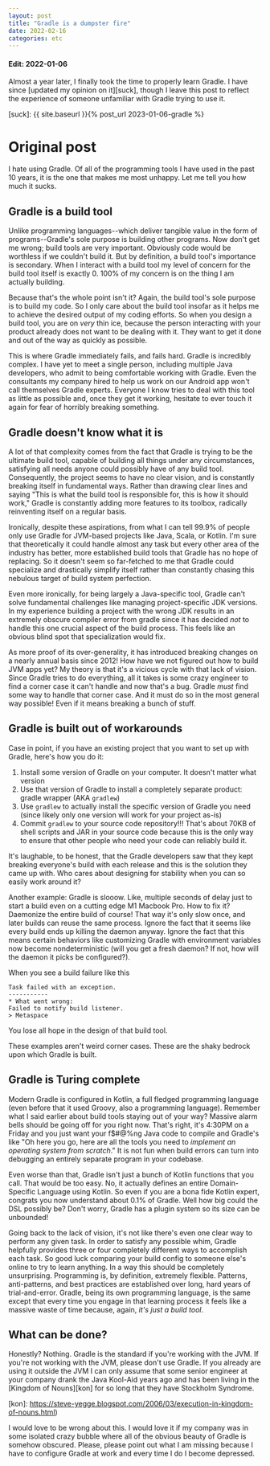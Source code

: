 ```yaml
---
layout: post
title: "Gradle is a dumpster fire"
date: 2022-02-16
categories: etc
---
```


#### Edit: 2022-01-06

Almost a year later, I finally took the time to properly learn Gradle. I have
since [updated my opinion on it][suck], though I leave this post to reflect the
experience of someone unfamiliar with Gradle trying to use it.

[suck]: {{ site.baseurl }}{% post_url 2023-01-06-gradle %}

# Original post

I hate using Gradle. Of all of the programming tools I have used in the past 10
years, it is the one that makes me most unhappy. Let me tell you how much
it sucks.

## Gradle is a build tool

Unlike programming languages--which deliver tangible value in the form of
programs--Gradle's sole purpose is building other programs. Now don't get me
wrong; build tools are very important. Obviously code would be worthless if we
couldn't build it. But by definition, a build tool's importance is secondary.
When I interact with a build tool my level of concern for the build tool itself
is exactly 0. 100% of my concern is on the thing I am actually building.

Because that's the whole point isn't it? Again, the build tool's sole purpose is
to build my code. So I only care about the build tool insofar as it helps me to
achieve the desired output of my coding efforts. So when you design a build
tool, you are on _very_ thin ice, because the person interacting with your
product already does not want to be dealing with it. They want to get it done
and out of the way as quickly as possible.

This is where Gradle immediately fails, and fails hard. Gradle is incredibly
complex. I have yet to meet a single person, including multiple Java developers,
who admit to being comfortable working with Gradle. Even the consultants my
company hired to help us work on our Android app won't call themselves Gradle
experts. Everyone I know tries to deal with this tool as little as possible and,
once they get it working, hesitate to ever touch it again for fear of horribly
breaking something.

## Gradle doesn't know what it is

A lot of that complexity comes from the fact that Gradle is trying to be the
ultimate build tool, capable of building all things under any circumstances,
satisfying all needs anyone could possibly have of any build tool. Consequently,
the project seems to have no clear vision, and is constantly breaking itself in
fundamental ways. Rather than drawing clear lines and saying "This is what the
build tool is responsible for, this is how it should work," Gradle is constantly
adding more features to its toolbox, radically reinventing itself on a regular
basis.

Ironically, despite these aspirations, from what I can tell 99.9% of people only
use Gradle for JVM-based projects like Java, Scala, or Kotlin. I'm sure that
theoretically it could handle almost any task but every other area of the
industry has better, more established build tools that Gradle has no hope of
replacing. So it doesn't seem so far-fetched to me that Gradle could specialize
and drastically simplify itself rather than constantly chasing this nebulous
target of build system perfection.

Even more ironically, for being largely a Java-specific tool, Gradle can't solve
fundamental challenges like managing project-specific JDK versions. In my
experience building a project with the wrong JDK results in an extremely obscure
compiler error from gradle since it has decided _not_ to handle this one crucial
aspect of the build process. This feels like an obvious blind spot that
specialization would fix.

As more proof of its over-generality, it has introduced breaking changes on a
nearly annual basis since 2012! How have we not figured out how to build JVM
apps yet? My theory is that it's a vicious cycle with that lack of vision. Since
Gradle tries to do everything, all it takes is some crazy engineer to find a
corner case it can't handle and now that's a bug. Gradle _must_ find some way to
handle that corner case. And it must do so in the most general way possible!
Even if it means breaking a bunch of stuff.

## Gradle is built out of workarounds

Case in point, if you have an existing project that you want to set up with
Gradle, here's how you do it:

1. Install some version of Gradle on your computer. It doesn't matter what
   version
2. Use that version of Gradle to install a completely separate product: gradle
   wrapper (AKA `gradlew`)
3. Use `gradlew` to actually install the specific version of Gradle you need
   (since likely only one version will work for your project as-is)
4. Commit `gradlew` to your source code repository!!! That's about 70KB of
   shell scripts and JAR in your source code because this is the only way to
   ensure that other people who need your code can reliably build it.

It's laughable, to be honest, that the Gradle developers saw that they kept
breaking everyone's build with each release and this is the solution they came
up with. Who cares about designing for stability when you can so easily work
around it?

Another example: Gradle is slooow. Like, multiple seconds of delay just to start
a build even on a cutting edge M1 Macbook Pro. How to fix it? Daemonize the
entire build of course! That way it's only slow once, and later builds can reuse
the same process. Ignore the fact that it seems like every build ends up killing
the daemon anyway. Ignore the fact that this means certain behaviors like
customizing Gradle with environment variables now become nondeterministic (will
you get a fresh daemon? If not, how will the daemon it picks be configured?).

When you see a build failure like this

    Task failed with an exception.
    -----------
    * What went wrong:
    Failed to notify build listener.
    > Metaspace

You lose all hope in the design of that build tool.

These examples aren't weird corner cases. These are the shaky bedrock upon which
Gradle is built.

## Gradle is Turing complete

Modern Gradle is configured in Kotlin, a full fledged programming language (even
before that it used Groovy, also a programming language). Remember what I said
earlier about build tools staying out of your way? Massive alarm bells should be
going off for you right now. That's right, it's 4:30PM on a Friday and you just
want your f$#@%ng Java code to compile and Gradle's like "Oh here you go, here
are all the tools you need to _implement an operating system from scratch_."
It is not fun when build errors can turn into debugging an entirely separate
program in your codebase.

Even worse than that, Gradle isn't just a bunch of Kotlin functions that you
call. That would be too easy. No, it actually defines an entire Domain-Specific
Language using Kotlin. So even if you are a bona fide Kotlin expert, congrats
you now understand about 0.1% of Gradle. Well how big could the DSL possibly be?
Don't worry, Gradle has a plugin system so its size can be unbounded!

Going back to the lack of vision, it's not like there's even one clear way to
perform any given task. In order to satisfy any possible whim, Gradle helpfully
provides three or four completely different ways to accomplish each task. So
good luck comparing your build config to someone else's online to try to learn
anything. In a way this should be completely unsurprising. Programming is, by
definition, extremely flexible. Patterns, anti-patterns, and best practices are
established over long, hard years of trial-and-error. Gradle, being its own
programming language, is the same except that every time you engage in that
learning process it feels like a massive waste of time because, again, _it's
just a build tool_.

## What can be done?

Honestly? Nothing. Gradle is the standard if you're working with the JVM. If
you're not working with the JVM, please don't use Gradle. If you already are
using it outside the JVM I can only assume that some senior engineer at your
company drank the Java Kool-Aid years ago and has been living in the [Kingdom
of Nouns][kon] for so long that they have Stockholm Syndrome.

[kon]: https://steve-yegge.blogspot.com/2006/03/execution-in-kingdom-of-nouns.html)

I would love to be wrong about this. I would love it if my company was in some
isolated crazy bubble where all of the obvious beauty of Gradle is somehow
obscured. Please, please point out what I am missing because I have to configure
Gradle at work and every time I do I become depressed.
